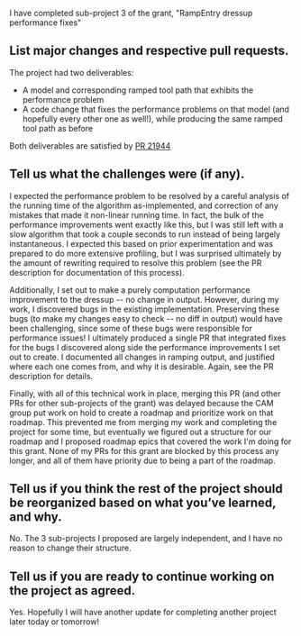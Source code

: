 I have completed sub-project 3 of the grant, "RampEntry dressup performance fixes"

## List major changes and respective pull requests.

The project had two deliverables:

- A model and corresponding ramped tool path that exhibits the performance problem
- A code change that fixes the performance problems on that model (and hopefully every other one as well!), while producing the same ramped tool path as before

Both deliverables are satisfied by [PR 21944](https://github.com/FreeCAD/FreeCAD/pull/21944)

## Tell us what the challenges were (if any).

I expected the performance problem to be resolved by a careful analysis of the running time of the algorithm as-implemented, and correction of any mistakes that made it non-linear running time. In fact, the bulk of the performance improvements went exactly like this, but I was still left with a slow algorithm that took a couple seconds to run instead of being largely instantaneous. I expected this based on prior experimentation and was prepared to do more extensive profiling, but I was surprised ultimately by the amount of rewriting required to resolve this problem (see the PR description for documentation of this process).

Additionally, I set out to make a purely computation performance improvement to the dressup -- no change in output. However, during my work, I discovered bugs in the existing implementation. Preserving these bugs (to make my changes easy to check -- no diff in output) would have been challenging, since some of these bugs were responsible for performance issues! I ultimately produced a single PR that integrated fixes for the bugs I discovered along side the performance improvements I set out to create. I documented all changes in ramping output, and justified where each one comes from, and why it is desirable. Again, see the PR description for details.

Finally, with all of this technical work in place, merging this PR (and other PRs for other sub-projects of the grant) was delayed because the CAM group put work on hold to create a roadmap and prioritize work on that roadmap. This prevented me from merging my work and completing the project for some time, but eventually we figured out a structure for our roadmap and I proposed roadmap epics that covered the work I'm doing for this grant. None of my PRs for this grant are blocked by this process any longer, and all of them have priority due to being a part of the roadmap.

## Tell us if you think the rest of the project should be reorganized based on what you’ve learned, and why.

No. The 3 sub-projects I proposed are largely independent, and I have no reason to change their structure.

## Tell us if you are ready to continue working on the project as agreed.

Yes. Hopefully I will have another update for completing another project later today or tomorrow!
